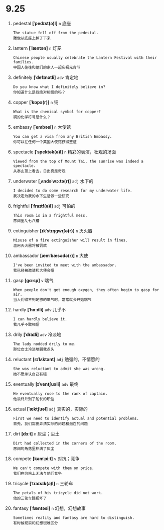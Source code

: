 # 9.25










1. pedestal **[ˈpedɪst(ə)l]** `n` 底座
    ```
    The statue fell off from the pedestal.
    雕像从底座上掉了下来
    ```

2. lantern **[ˈlæntən]** `n` 灯笼
    ```
    Chinese people usually celebrate the Lantern Festival with their families.
    中国人往往和他们的家人一起庆祝元宵节
    ```

3. definitely **[ˈdefɪnətli]** `adv` 肯定地
    ```
    Do you know what I definitely believe in?
    你知道什么是我绝对相信的吗？
    ```

4. copper **[ˈkɒpə(r)]** `n` 铜
    ```
    What is the chemical symbol for copper?
    铜的化学符号是什么？
    ```

5. embassy **[ˈembəsi]** `n` 大使馆
    ```
    You can get a visa from any British Embassy.
    你可以在任何一个英国大使馆获得签证
    ```

6. spectacle **[ˈspektək(ə)l]** `n` 精彩的表演，壮观的场面
    ```
    Viewed from the top of Mount Tai, the sunrise was indeed a spectacle.
    从泰山顶上看去，日出真是奇观
    ```

7. underwater **[ˌʌndəˈwɔːtə(r)]** `adj` 水下的
    ```
    I decided to do some research for my underwater life.
    我决定为我的水下生活做一些研究
    ```

8. frightful **[ˈfraɪtf(ə)l]** `adj` 可怕的
    ```
    This room is in a frightful mess.
    房间里乱七八糟
    ```

9. extinguisher **[ɪkˈstɪŋɡwɪʃə(r)]** `n` 灭火器
    ```
    Misuse of a fire extinguisher will result in fines.
    滥用灭火器将被罚款
    ```

10. ambassador **[æmˈbæsədə(r)]** `n` 大使
    ```
    I've been invited to meet with the ambassador.
    我已经被邀请和大使会晤
    ```

11. gasp **[ɡɑːsp]** `v` 喘气
    ```
    When people don't get enough oxygen, they often begin to gasp for air.
    当人们得不到足够的氧气时，常常就会开始喘气
    ```

12. hardly **[ˈhɑːdli]** `adv` 几乎不
    ```
    I can hardly believe it.
    我几乎不敢相信
    ```

13. drily **[ˈdraɪli]** `adv` 冷淡地
    ```
    The lady nodded drily to me.
    那位女士冷淡地朝我点头
    ```

14. reluctant **[rɪˈlʌktənt]** `adj` 勉强的，不情愿的
    ```
    She was reluctant to admit she was wrong.
    她不愿承认自己有错
    ```

15. eventually **[ɪˈventʃuəli]** `adv` 最终
    ```
    He eventually rose to the rank of captain.
    他最终升到了船长的职位
    ```

16. actual **[ˈæktʃuəl]** `adj` 真实的，实际的
    ```
    First we need to identify actual and potential problems.
    首先，我们需要弄清实际的问题和潜在的问题
    ```

17. dirt **[dɜːt]** `n` 灰尘；尘土
    ```
    Dirt had collected in the corners of the room.
    房间的角落里积满了灰尘
    ```

18. compete **[kəmˈpiːt]** `v` 对抗；竞争
    ```
    We can't compete with them on price.
    我们在价格上无法与他们竞争
    ```

19. tricycle **[ˈtraɪsɪk(ə)l]** `n` 三轮车
    ```
    The petals of his tricycle did not work.
    他的三轮车踏板坏了
    ```

20. fantasy **[ˈfæntəsi]** `n` 幻想，幻想故事
    ```
    Sometimes reality and fantasy are hard to distinguish.
    有时候现实和幻想很难区分
    ```
